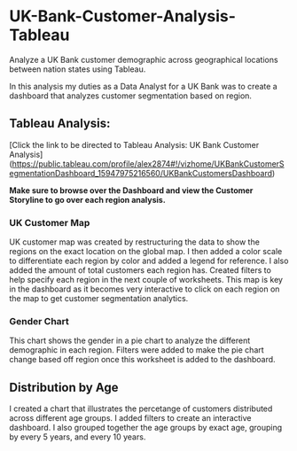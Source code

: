 # UK-Bank-Customer-Analysis-Tableau
Analyze a UK Bank customer demographic across geographical locations between nation states using Tableau.

In this analysis my duties as a Data Analyst for a UK Bank was to create a dashboard that analyzes customer segmentation based on region. 

## Tableau Analysis: 
[Click the link to be directed to Tableau Analysis: UK Bank Customer Analysis] (https://public.tableau.com/profile/alex2874#!/vizhome/UKBankCustomerSegmentationDashboard_15947975216560/UKBankCustomersDashboard) 

**Make sure to browse over the Dashboard and view the Customer Storyline to go over each region analysis.** 


### UK Customer Map
UK customer map was created by restructuring the data to show the regions on the exact location on the global map. I then added a color scale to differentiate each region by color and added a legend for reference. I also added the amount of total customers each region has. Created filters to help specify each region in the next couple of worksheets. This map is key in the dashboard as it becomes very interactive to click on each region on the map to get customer segmentation analytics. 

### Gender Chart
This chart shows the gender in a pie chart to analyze the different demographic in each region. Filters were added to make the pie chart change based off region once this worksheet is added to the dashboard. 

## Distribution by Age 
I created a chart that illustrates the percetange of customers distributed across different age groups. I added filters to create an interactive dashboard. I also grouped together the age groups by exact age, grouping by every 5 years, and every 10 years. 

